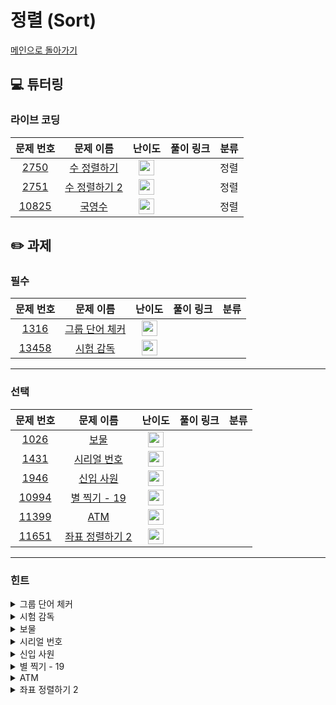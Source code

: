 # 정렬 (Sort)

[메인으로 돌아가기](https://github.com/Altu-Bitu/Notice)

## 💻 튜터링

### 라이브 코딩

|문제 번호|문제 이름|난이도|풀이 링크|분류|
| :-----: | :-----: | :-----: | :-----: | :-----: |
|<a href="https://www.acmicpc.net/problem/2750" target="_blank">2750</a>|<a href="https://www.acmicpc.net/problem/2750" target="_blank">수 정렬하기</a>|<img height="25px" width="25px" src="https://static.solved.ac/tier_small/5.svg"/>|  |정렬|
|<a href="https://www.acmicpc.net/problem/2751" target="_blank">2751</a>|<a href="https://www.acmicpc.net/problem/2751" target="_blank">수 정렬하기 2</a>|<img height="25px" width="25px" src="https://static.solved.ac/tier_small/6.svg"/>|  |정렬|
|<a href="https://www.acmicpc.net/problem/10825" target="_blank">10825</a>|<a href="https://www.acmicpc.net/problem/10825" target="_blank">국영수</a>|<img height="25px" width="25px" src="https://static.solved.ac/tier_small/7.svg"/>|  |정렬|


## ✏️ 과제

### 필수

|문제 번호|문제 이름|난이도|풀이 링크|분류|
| :-----: | :-----: | :-----: | :-----: | :-----: |
|<a href="https://www.acmicpc.net/problem/1316" target="_blank">1316</a>|<a href="https://www.acmicpc.net/problem/1316" target="_blank">그룹 단어 체커</a>|<img height="25px" width="25px" src="https://static.solved.ac/tier_small/6.svg"/>|  |  |
|<a href="https://www.acmicpc.net/problem/13458" target="_blank">13458</a>|<a href="https://www.acmicpc.net/problem/13458" target="_blank">시험 감독</a>|<img height="25px" width="25px" src="https://static.solved.ac/tier_small/4.svg"/>|  |  |


---

### 선택

|문제 번호|문제 이름|난이도|풀이 링크|분류|
| :-----: | :-----: | :-----: | :-----: | :-----: |
|<a href="https://www.acmicpc.net/problem/1026" target="_blank">1026</a>|<a href="https://www.acmicpc.net/problem/1026" target="_blank">보물</a>|<img height="25px" width="25px" src="https://static.solved.ac/tier_small/7.svg"/>|  ||
|<a href="https://www.acmicpc.net/problem/1431" target="_blank">1431</a>|<a href="https://www.acmicpc.net/problem/1431" target="_blank">시리얼 번호</a>|<img height="25px" width="25px" src="https://static.solved.ac/tier_small/8.svg"/>|  ||
|<a href="https://www.acmicpc.net/problem/1946" target="_blank">1946</a>|<a href="https://www.acmicpc.net/problem/1946" target="_blank">신입 사원</a>|<img height="25px" width="25px" src="https://static.solved.ac/tier_small/10.svg"/>|  ||
|<a href="https://www.acmicpc.net/problem/10994" target="_blank">10994</a>|<a href="https://www.acmicpc.net/problem/10994" target="_blank">별 찍기 - 19</a>|<img height="25px" width="25px" src="https://static.solved.ac/tier_small/7.svg"/>|  ||
|<a href="https://www.acmicpc.net/problem/11399" target="_blank">11399</a>|<a href="https://www.acmicpc.net/problem/11399" target="_blank">ATM</a>|<img height="25px" width="25px" src="https://static.solved.ac/tier_small/8.svg"/>|  ||
|<a href="https://www.acmicpc.net/problem/11651" target="_blank">11651</a>|<a href="https://www.acmicpc.net/problem/11651" target="_blank">좌표 정렬하기 2</a>|<img height="25px" width="25px" src="https://static.solved.ac/tier_small/6.svg"/>|  ||


---

### 힌트

<details>
<summary>그룹 단어 체커</summary>
<div markdown="1">
&nbsp;&nbsp;&nbsp;&nbsp;이 알파벳이 이전에도 등장했었는지 알려면 어떻게 해야할까요? 알파벳은 26개밖에 없어요.
</div>
</details>

<details>
<summary>시험 감독</summary>
<div markdown="1">
&nbsp;&nbsp;&nbsp;&nbsp;반드시 있어야 하는 사람부터 배치해볼까요?
</div>
</details>

<details>
<summary>보물</summary>
<div markdown="1">
&nbsp;&nbsp;&nbsp;&nbsp;하지 말라고 하면 괜히 더 하고 싶어지지 않아요?
</div>
</details>

<details>
<summary>시리얼 번호</summary>
<div markdown="1">
&nbsp;&nbsp;&nbsp;&nbsp;char를 어떻게 int로 바꿀까요? 아스키 코드에 대해 알아보세요
</div>
</details>

<details>
<summary>신입 사원</summary>
<div markdown="1">
&nbsp;&nbsp;&nbsp;&nbsp;둘을 동시에 비교하려 하니 너무 힘들어요. 하나의 심사 순위만 비교하게 하려면 어떻게 해야 할까요?
</div>
</details>

<details>
<summary>별 찍기 - 19</summary>
<div markdown="1">
&nbsp;&nbsp;&nbsp;&nbsp;계속 들여다 보니 별 속에 별이 있는 것 같지 않나요? 어떤 모양의 별이 반복될까요?
</div>
</details>

<details>
<summary>ATM</summary>
<div markdown="1">
&nbsp;&nbsp;&nbsp;&nbsp;난 과자 하나만 살건데 내 앞사람이 10만원어치 장을 봤을 때, 줄을 서면서 어떤 생각을 했었는지 떠올려봐요.
</div>
</details>

<details>
<summary>좌표 정렬하기 2</summary>
<div markdown="1">
&nbsp;&nbsp;&nbsp;&nbsp;pair container에 대해 알아보세요
</div>
</details>

